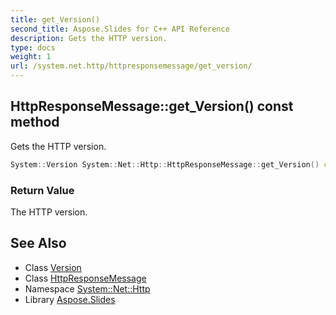 ```yaml
---
title: get_Version()
second_title: Aspose.Slides for C++ API Reference
description: Gets the HTTP version.
type: docs
weight: 1
url: /system.net.http/httpresponsemessage/get_version/
---
```

## HttpResponseMessage::get_Version() const method


Gets the HTTP version.

```cpp
System::Version System::Net::Http::HttpResponseMessage::get_Version() const
```


### Return Value

The HTTP version.

## See Also

* Class [Version](../../../system/version/)
* Class [HttpResponseMessage](../)
* Namespace [System::Net::Http](../../)
* Library [Aspose.Slides](../../../)